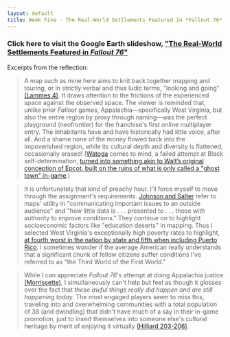 ```yaml
---
layout: default
title: Week Five - The Real-World Settlements Featured in *Fallout 76*
---
```


### Click here to visit the Google Earth slideshow, ["The Real-World Settlements Featured in *Fallout 76*"](https://earth.google.com/earth/d/1PYXn4_oqc4D0TJqelViAERgnK8mgplst)

Excerpts from the reflection:
> A map such as mine here aims to knit back together mapping and touring, or in strictly verbal and thus ludic terms, "looking and going" [(Lammes 4)](https://doi.org/10.7557/23.6110). It draws attention to the frictions of the experienced space against the observed space. The viewer is reminded that, unlike prior *Fallout* games, Appalachia—specifically West Virginia, but also the entire region by proxy through naming—was the perfect playground (neofrontier) for the franchise's first online multiplayer entry. The inhabitants have and have historically had little voice, after all. And a shame none of the money flowed back into the impoverished region, while its cultural depth and diversity is flattened, occasionally erased! ([Watoga](https://en.wikipedia.org/wiki/Watoga,_West_Virginia) comes to mind, a failed attempt at Black self-determination, [turned into something akin to Walt’s original conception of Epcot, built on the ruins of what is only called a "ghost town" in-game](https://fallout.fandom.com/wiki/Watoga).)

> It is unfortunately that kind of preachy hour. I'll force myself to move through the assignment's requirements. [Johnson and Salter](https://services.publishing.umich.edu/Books/C/Critical-Making-in-the-Age-of-AI3) refer to maps' utility in "communicating important issues to an outside audience" and "how little data is . . . presented to . . . those with authority to improve conditions." They continue on to highlight socioeconomic factors like "education deserts" in mapping. Thus I selected West Virginia's exceptionally high poverty rates to highlight, [at fourth worst in the nation by state and fifth when including Puerto Rico](https://www.fcnl.org/updates/2024-09/top-10-poorest-states-us). I sometimes wonder if the average American really understands that a significant chunk of fellow citizens suffer conditions I've referred to as "the Third World of the First World."

> While I can appreciate *Fallout 76*'s attempt at doing Appalachia justice [(Morrissette)](https://www.firstpersonscholar.com/dark-as-a-dungeon/), I simultaneously can't help but feel as though it glosses over the fact that *these awful things really did happen and are still happening today*. The most engaged players seem to miss this, traveling into and overwhelming communities with a total population of 38 (and dwindling) that didn't have much of a say in their in-game promotion, just to insert themselves into someone else's cultural heritage by merit of enjoying it virtually [(Hilliard 203-206)](https://uncpress.org/book/9781469671628/making-our-future/).
